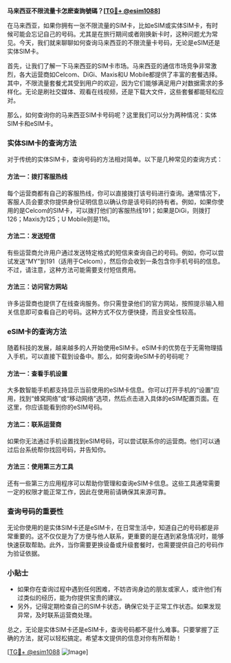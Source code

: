 **马来西亚不限流量卡怎麽查詢號碼？[[TG💪+ @esim1088](https://t.me/s/esim1088)]**

在马来西亚，如果你拥有一张不限流量的SIM卡，比如eSIM或实体SIM卡，有时候可能会忘记自己的号码。尤其是在旅行期间或者刚换新卡时，这种问题尤为常见。今天，我们就来聊聊如何查询马来西亚的不限流量卡号码，无论是eSIM还是实体SIM卡。

首先，让我们了解一下马来西亚的SIM卡市场。马来西亚的通信市场竞争非常激烈，各大运营商如Celcom、DiGi、Maxis和U Mobile都提供了丰富的套餐选择。其中，不限流量套餐尤其受到用户的欢迎，因为它们能够满足用户对数据需求的多样化。无论是刷社交媒体、观看在线视频，还是下载大文件，这些套餐都能轻松应对。

那么，如何查询你的马来西亚SIM卡号码呢？这里我们可以分为两种情况：实体SIM卡和eSIM卡。

### 实体SIM卡的查询方法

对于传统的实体SIM卡，查询号码的方法相对简单。以下是几种常见的查询方式：

#### 方法一：拨打客服热线
每个运营商都有自己的客服热线，你可以直接拨打该号码进行查询。通常情况下，客服人员会要求你提供身份证明信息以确认你是该号码的持有者。例如，如果你使用的是Celcom的SIM卡，可以拨打他们的客服热线191；如果是DiGi，则拨打126；Maxis为125；U Mobile则是116。

#### 方法二：发送短信
有些运营商允许用户通过发送特定格式的短信来查询自己的号码。例如，你可以尝试发送“MY”到191（适用于Celcom），然后你会收到一条包含你手机号码的信息。不过，请注意，这种方法可能需要支付短信费用。

#### 方法三：访问官方网站
许多运营商也提供了在线查询服务。你只需登录他们的官方网站，按照提示输入相关信息即可查看自己的号码。这种方式不仅方便快捷，而且安全性较高。

### eSIM卡的查询方法

随着科技的发展，越来越多的人开始使用eSIM卡。eSIM卡的优势在于无需物理插入手机，可以直接下载到设备中。那么，如何查询eSIM卡的号码呢？

#### 方法一：查看手机设置
大多数智能手机都支持显示当前使用的eSIM卡信息。你可以打开手机的“设置”应用，找到“蜂窝网络”或“移动网络”选项，然后点击进入具体的eSIM配置页面。在这里，你应该能看到你的eSIM号码。

#### 方法二：联系运营商
如果你无法通过手机设置找到eSIM号码，可以尝试联系你的运营商。他们可以通过后台系统帮你找回号码，并告知你。

#### 方法三：使用第三方工具
还有一些第三方应用程序可以帮助你管理和查询eSIM卡信息。这些工具通常需要一定的权限才能正常工作，因此在使用前请确保其来源可靠。

### 查询号码的重要性

无论你使用的是实体SIM卡还是eSIM卡，在日常生活中，知道自己的号码都是非常重要的。这不仅仅是为了方便与他人联系，更重要的是在遇到紧急情况时，能够快速获取帮助。此外，当你需要更换设备或升级套餐时，也需要提供自己的号码作为验证依据。

### 小贴士

- 如果你在查询过程中遇到任何困难，不妨咨询身边的朋友或家人，或许他们有过类似的经历，能为你提供宝贵的建议。
- 另外，记得定期检查自己的SIM卡状态，确保它处于正常工作状态。如果发现异常，及时联系运营商处理。

总之，无论是实体SIM卡还是eSIM卡，查询号码都不是什么难事。只要掌握了正确的方法，就可以轻松搞定。希望本文提供的信息对你有所帮助！

[[TG💪+ @esim1088](https://t.me/s/esim1088) ![Image](https://i.postimg.cc/4NQfJmqS/Snipaste-2025-05-13-00-14-12.png)]